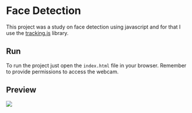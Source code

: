 # Face Detection

This project was a study on face detection using javascript and for that I use the [tracking.js](https://trackingjs.com/) library.

## Run

To run the project just open the `index.html` file in your browser. Remember to provide permissions to access the webcam.

## Preview
![](./readme_assets/example.gif)